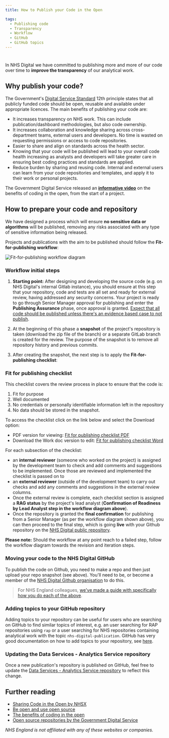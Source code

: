 ```yaml
---
title: How to Publish your Code in the Open

tags: 
  - Publishing code
  - Transparency
  - Workflow
  - GitHub
  - GitHub topics
---
```


#

In NHS Digital we have committed to publishing more and more of our code over time to **improve the transparency** of our analytical work.

## Why publish your code?

The Government's [Digital Service Standard](https://www.gov.uk/service-manual/service-standard) 12th principle states that all publicly funded code should be open, reusable and available under appropriate licences. The main benefits of publishing your code are:

- It increases transparency on NHS work. This can include publication/dashboard methodologies, but also code ownership.
- It increases collaboration and knowledge sharing across cross-department teams, external users and developers. No time is wasted on requesting permissions or access to code repositories.
- Easier to share and align on standards across the health sector.
- Knowing that your code will be published will lead to your overall code health increasing as analysts and developers will take greater care in ensuring best coding practices and standards are applied.
- Reduce burden by sharing and reusing code. Internal and external users can learn from your code repositories and templates, and apply it to their work or personal projects.

The Government Digital Service released an **[informative video](https://www.youtube.com/watch?v=aqFFCvjXr1s)** on the benefits of coding in the open, from the start of a project.

## How to prepare your code and repository

We have designed a process which will ensure **no sensitive data or algorithms** will be published, removing any risks associated with any type of sensitive information being released.

Projects and publications with the aim to be published should follow the **Fit-for-publishing workflow**:

![Fit-for-publishing workflow diagram](../images/prepare_code.drawio.png)

### Workflow initial steps

1. **Starting point:** After designing and developing the source code (e.g. on NHS Digital's internal Gitlab instance), you should ensure at this step that your repository, code and tests are all set and ready for external review, having addressed any security concerns. Your project is ready to go through Senior Manager approval for publishing and enter the **Publishing Assurance** phase, once approval is granted. [Expect that all code should be published unless there's an evidence based case to not publish](https://www.gov.uk/government/publications/open-source-guidance/when-code-should-be-open-or-closed).

2. At the beginning of this phase a **snapshot** of the project's repository is taken (download the zip file of the branch) or a separate GitLab branch is created for the review. The purpose of the snapshot is to remove all repository history and previous commits.

3. After creating the snapshot, the next step is to apply the **Fit-for-publishing checklist**:

### Fit for publishing checklist

This checklist covers the review process in place to ensure that the code is:

1. Fit for purpose
2. Well documented
3. No credentials or personally identifiable information left in the repository
4. No data should be stored in the snapshot.

To access the checklist click on the link below and select the Download option:

- PDF version for viewing: [Fit for publishing checklist PDF](../images/Fit_for_publishing_checklist.pdf)
- Download the Work doc version to edit: [Fit for publishing checklist Word](../images/Fit_for_publishing_checklist.docx)

For each subsection of the checklist:

- an **internal reviewer** (someone who worked on the project) is assigned by the development team to check and add comments and suggestions to be implemented. Once those are reviewed and implemented the checklist is passed on to
- an **external reviewer** (outside of the development team) to carry out checks and add any comments and suggestions in the external review columns.
- Once the external review is complete, each checklist section is assigned a **RAG status** by the project's lead analyst (**Confirmation of Readiness by Lead Analyst step in the workflow diagram above**).
- Once the repository is granted the **final confirmation** for publishing from a Senior Manager (as per the workflow diagram shown above), you can then proceed to the final step, which is going **live** with your Github repository on the [NHS Digital public repository](https://github.com/NHSDigital).

**Please note:** Should the workflow at any point reach to a failed step, follow the workflow diagram towards the revision and iteration steps.

### Moving your code to the NHS Digital GitHub

To publish the code on Github, you need to make a repo and then just upload your repo snapshot (see above). You'll need to be, or become a member of the [NHS Digital Github organisation](https://github.com/NHSDigital) to do this.

> For NHS England colleagues, [we've made a guide with specifically how you do each of the above](https://nhsd-confluence.digital.nhs.uk/display/KH/Github+-+publishing+your+code).

### Adding topics to your GitHub repository
Adding topics to your repository can be useful for users who are searching on GitHub to find similar topics of interest, e.g. an user searching for RAP repositories using `rap` or a user searching for NHS repositories containing analytical work with the topic `nhs-digital-publication`. GitHub has very good documentation on how to add topics to your repository, see [here](https://docs.github.com/en/repositories/managing-your-repositorys-settings-and-features/customizing-your-repository/classifying-your-repository-with-topics).

### Updating the Data Services - Analytics Service repository
Once a new publication's repository is published on GitHub, feel free to update the [Data Services - Analytics Service repository](https://github.com/NHSDigital/data-analytics-services) to reflect this change.

## Further reading

- [Sharing Code in the Open by NHSX](https://nhsx.github.io/AnalyticsUnit/codeintheopen.html)
- [Be open and use open source](https://www.gov.uk/guidance/be-open-and-use-open-source)
- [The benefits of coding in the open](https://gds.blog.gov.uk/2017/09/04/the-benefits-of-coding-in-the-open/)
- [Open source repositories by the Government Digital Service](https://github.com/alphagov)

*NHS England is not affiliated with any of these websites or companies.*
